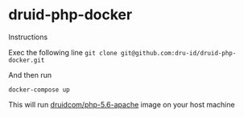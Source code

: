 # druid-php-docker
Instructions

Exec the following line
`git clone git@github.com:dru-id/druid-php-docker.git`

And then run

`docker-compose up` 

This will run [druidcom/php-5.6-apache](https://hub.docker.com/r/druidcom/php-5.6-apache/) image on your host machine

